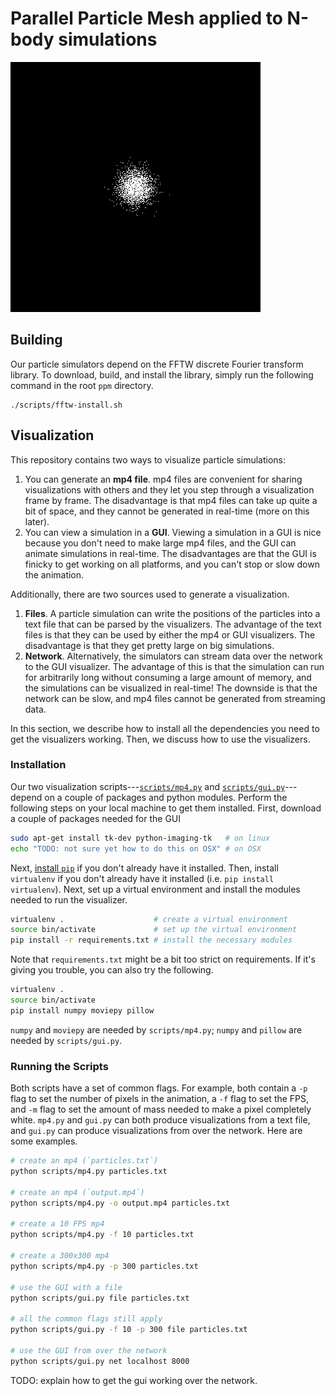 # Parallel Particle Mesh applied to N-body simulations

![Evolution](https://github.com/sheroze1123/ppm/blob/master/particles.gif)

## Building ##
Our particle simulators depend on the FFTW discrete Fourier transform library.
To download, build, and install the library, simply run the following command
in the root `ppm` directory.

```
./scripts/fftw-install.sh
```

## Visualization ##
This repository contains two ways to visualize particle simulations:

1. You can generate an **mp4 file**. mp4 files are convenient for sharing
   visualizations with others and they let you step through a visualization
   frame by frame. The disadvantage is that mp4 files can take up quite a bit
   of space, and they cannot be generated in real-time (more on this later).
2. You can view a simulation in a **GUI**. Viewing a simulation in a GUI is
   nice because you don't need to make large mp4 files, and the GUI can animate
   simulations in real-time. The disadvantages are that the GUI is finicky to
   get working on all platforms, and you can't stop or slow down the animation.

Additionally, there are two sources used to generate a visualization.

1. **Files**. A particle simulation can write the positions of the particles
   into a text file that can be parsed by the visualizers. The advantage of the
   text files is that they can be used by either the mp4 or GUI visualizers.
   The disadvantage is that they get pretty large on big simulations.
2. **Network**. Alternatively, the simulators can stream data over the network
   to the GUI visualizer. The advantage of this is that the simulation can run
   for arbitrarily long without consuming a large amount of memory, and the
   simulations can be visualized in real-time! The downside is that the
   network can be slow, and mp4 files cannot be generated from streaming
   data.

In this section, we describe how to install all the dependencies you need to
get the visualizers working. Then, we discuss how to use the visualizers.

### Installation ###
Our two visualization scripts---[`scripts/mp4.py`](scripts/mp4.py) and
[`scripts/gui.py`](scripts/gui.py)---depend on a couple of packages and python
modules. Perform the following steps on your local machine to get them
installed. First, download a couple of packages needed for the GUI

```bash
sudo apt-get install tk-dev python-imaging-tk   # on linux
echo "TODO: not sure yet how to do this on OSX" # on OSX
```

Next, [install `pip`](https://pip.pypa.io/en/stable/) if you don't already have
it installed.  Then, install `virtualenv` if you don't already have it
installed (i.e. `pip install virtualenv`). Next, set up a virtual environment
and install the modules needed to run the visualizer.

```bash
virtualenv .                    # create a virtual environment
source bin/activate             # set up the virtual environment
pip install -r requirements.txt # install the necessary modules
```

Note that `requirements.txt` might be a bit too strict on requirements. If it's
giving you trouble, you can also try the following.

```bash
virtualenv .
source bin/activate
pip install numpy moviepy pillow
```

`numpy` and `moviepy` are needed by `scripts/mp4.py`; `numpy` and `pillow` are
needed by `scripts/gui.py`.

### Running the Scripts ###
Both scripts have a set of common flags. For example, both contain a `-p` flag
to set the number of pixels in the animation, a `-f` flag to set the FPS, and
`-m` flag to set the amount of mass needed to make a pixel completely white.
`mp4.py` and `gui.py` can both produce visualizations from a text file, and
`gui.py` can produce visualizations from over the network. Here are some
examples.

```bash
# create an mp4 (`particles.txt`)
python scripts/mp4.py particles.txt

# create an mp4 (`output.mp4`)
python scripts/mp4.py -o output.mp4 particles.txt

# create a 10 FPS mp4
python scripts/mp4.py -f 10 particles.txt

# create a 300x300 mp4
python scripts/mp4.py -p 300 particles.txt

# use the GUI with a file
python scripts/gui.py file particles.txt

# all the common flags still apply
python scripts/gui.py -f 10 -p 300 file particles.txt

# use the GUI from over the network
python scripts/gui.py net localhost 8000
```

TODO: explain how to get the gui working over the network.

